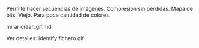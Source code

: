 Permite hacer secuencias de imágenes.
Compresión sin pérdidas.
Mapa de bits.
Viejo.
Para poca cantidad de colores.

mirar crear_gif.md


Ver detalles:
identify fichero.gif
